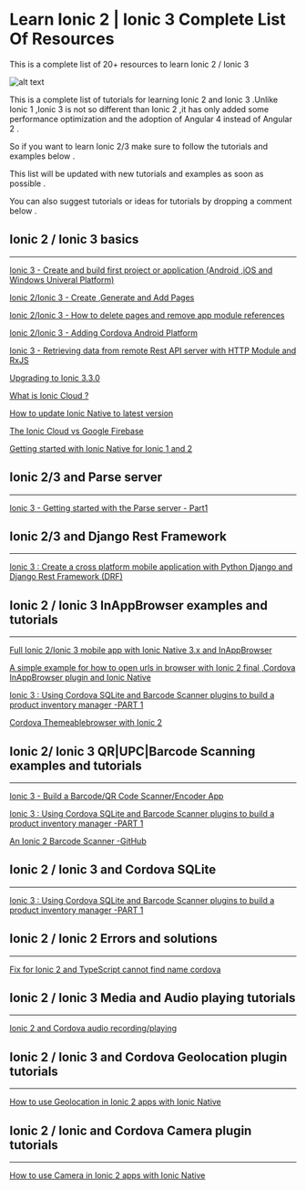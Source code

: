 # Learn Ionic 2 | Ionic 3 Complete List Of Resources

This is a complete list of 20+ resources to learn Ionic 2 / Ionic 3

![alt text](https://www.techiediaries.com/images/content/complete-list-resources-learn-ionic-2-3.png)

This is a complete list of tutorials for learning Ionic 2 and Ionic 3 .Unlike Ionic 1 ,Ionic 3 is not so different 
than Ionic 2 ,it has only added some performance optimization and the adoption of Angular 4 instead of Angular 2 .

So if you want to learn Ionic 2/3 make sure to follow the tutorials and examples below .

This list will be updated with new tutorials and examples as soon as possible .

You can also suggest tutorials or ideas for tutorials by dropping a comment below .

Ionic 2 / Ionic 3 basics 
----------------------------
-----------------------------
[Ionic 3 - Create and build first project or application (Android ,iOS and Windows Univeral Platform)](https://www.techiediaries.com/ionic-create-first-project-app)

[Ionic 2/Ionic 3 - Create ,Generate and Add Pages](https://www.techiediaries.com/ionic-create-generate-add-pages)

[Ionic 2/Ionic 3 - How to delete pages and remove app module references](https://www.techiediaries.com/ionic-delete-pages)

[Ionic 2/Ionic 3 - Adding Cordova Android Platform ](https://www.techiediaries.com/ionic-cordova-add-android-platform)

[Ionic 3 - Retrieving data from remote Rest API server with HTTP Module and RxJS](https://www.techiediaries.com/ionic-3-http-module-rxjs)

[Upgrading to Ionic 3.3.0](https://www.techiediaries.com/ionic-3-3-0-upgrade-instructions)

[What is Ionic Cloud ?](https://www.techiediaries.com/what-is-ionic-cloud)

[How to update Ionic Native to latest version](https://www.techiediaries.com/update-ionic-native-version)

[The Ionic Cloud vs Google Firebase](https://www.techiediaries.com/ionic-cloud-vs-firebase)

[Getting started with Ionic Native for Ionic 1 and 2](https://www.techiediaries.com/getting-started-with-ionic-native-for-ionic-1-2)




Ionic 2/3 and Parse server 
-----------------------------
-----------------------------

[Ionic 3 - Getting started with the Parse server - Part1 ](https://www.techiediaries.com/ionic-parse-server)


Ionic 2/3 and Django Rest Framework 
--------------------------------------
--------------------------------------

[Ionic 3 : Create a cross platform mobile application with Python Django and Django Rest Framework (DRF)](https://www.techiediaries.com/ionic-django-drf-backend)

Ionic 2 / Ionic 3 InAppBrowser examples and tutorials 
----------------------------------------------------------
----------------------------------------------------------

[Full Ionic 2/Ionic 3 mobile app with Ionic Native 3.x and InAppBrowser](https://www.techiediaries.com/ionic-2-3-inappbrowser)

[A simple example for how to open urls in browser with Ionic 2 final ,Cordova InAppBrowser plugin and Ionic Native](https://www.techiediaries.com/cordova-inappbrowser-example-ionic2-native)

[Ionic 3 : Using Cordova SQLite and Barcode Scanner plugins to build a product inventory manager -PART 1 ](https://www.techiediaries.com/ionic-cordova-sqlite-barcode-scanner-product-inventory-manager)

[Cordova Themeablebrowser with Ionic 2 ](https://www.techiediaries.com/ionic-2-webview-themeablebrowser)

Ionic 2/ Ionic 3 QR|UPC|Barcode Scanning examples and tutorials 
-----------------------------------
-----------------------------------

[Ionic 3 - Build a Barcode/QR Code Scanner/Encoder App](https://www.techiediaries.com/barcode-qr-code-scanner-encoder-ionic-3/) 

[Ionic 3 : Using Cordova SQLite and Barcode Scanner plugins to build a product inventory manager -PART 1 ](https://www.techiediaries.com/ionic-cordova-sqlite-barcode-scanner-product-inventory-manager)

[An Ionic 2 Barcode Scanner -GitHub](https://github.com/ahnerd/ionic2-barcode-scanner) 


Ionic 2 / Ionic 3 and Cordova SQLite 
----------------------------------------------
----------------------------------------------

[Ionic 3 : Using Cordova SQLite and Barcode Scanner plugins to build a product inventory manager -PART 1 ](https://www.techiediaries.com/ionic-cordova-sqlite-barcode-scanner-product-inventory-manager)


Ionic 2 / Ionic 2 Errors and solutions 
----------------------------------------
----------------------------------------

[Fix for Ionic 2 and TypeScript cannot find name cordova](https://www.techiediaries.com/ionic2-typescript-cannot-find-name-cordova)

Ionic 2 / Ionic 3 Media and Audio playing tutorials 
----------------------
-----------------------

[Ionic 2 and Cordova audio recording/playing](https://www.techiediaries.com/ionic2-native-cordova-audio-playing-recording)


Ionic 2 / Ionic 3 and Cordova Geolocation plugin tutorials 
----------------------------------------------------------
----------------------------------------------------------

[How to use Geolocation in Ionic 2 apps with Ionic Native ](https://www.techiediaries.com/ionic-native-geolocation)

Ionic 2 / Ionic and Cordova Camera plugin tutorials 
--------------------------------------------------------
--------------------------------------------------------

[How to use Camera in Ionic 2 apps with Ionic Native ](https://www.techiediaries.com/ionic-native-camera)


